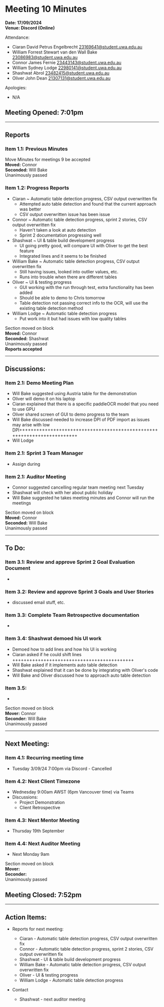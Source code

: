 # **Meeting 10 Minutes**

**Date: 17/09/2024**<br>
**Venue: Discord (Online)**

Attendance:
- Ciaran David Petrus Engelbrecht <23169641@student.uwa.edu.au>
- William Forrest Stewart van den Wall Bake <23086983@student.uwa.edu.au>
- Connor James Fernie <23443143@student.uwa.edu.au>
- William Sydney Lodge <22980141@student.uwa.edu.au>
- Shashwat Abrol <23482415@student.uwa.edu.au>
- Oliver John Dean <21307131@student.uwa.edu.au>

Apologies: 
- N/A

## Meeting Opened: 7:01pm

---

## Reports

### Item 1.1: Previous Minutes
Move Minutes for meetings 9 be accepted 
<br> **Moved:** Connor
<br> **Seconded:** Will Bake
<br> Unanimously passed

### Item 1.2: Progress Reports
- Ciaran ~ Automatic table detection progress, CSV output overwritten fix
   - Attempted auto table detection and found that the current approach was better
   - CSV output overwritten issue has been issue
- Connor ~ Automatic table detection progress, sprint 2 stories, CSV output overwritten fix
   - Haven't taken a look at auto detection
   - Sprint 2 documentation progressing well
- Shashwat ~ UI & table build development progress
   - UI going pretty good, will compare UI with Oliver to get the best feature
   - Integrated lines and it seems to be finished
- William Bake ~ Automatic table detection progress, CSV output overwritten fix
   - Still having issues, looked into outlier values, etc.
   - Runs into trouble when there are different tables
- Oliver ~ UI & testing progress
   - GUI working with the run through test, extra functionality has been added
   - Should be able to demo to Chris tomorrow
   - Table detection not passing correct info to the OCR, will use the existing table detection method
- William Lodge ~ Automatic table detection progress
   - Put work into it but had issues with low quality tables


Section moved on block
<br> **Moved:** Connor
<br> **Seconded:** Shashwat
<br> Unanimously passed
<br>**Reports accepted**

---

## Discussions:

### Item 2.1: Demo Meeting Plan 
- Will Bake suggested using Austria table for the demonstration
- Oliver will demo it on his laptop
- Ciaran explained that there is a specific paddleOCR model that you need to use GPU
- Oliver shared screen of GUI to demo progress to the team
- Will Bake discussed needed to increase DPI of PDF import as issues may arise with low DPI++++++++++++++++++++++++++++++++++++++++++++++++++++++++++++++++++++++++
- Will Lodge 

### Item 2.1: Sprint 3 Team Manager
- Assign during 

### Item 2.1: Auditor Meeting
- Connor suggested cancelling regular team meeting next Tuesday
- Shashwat will check with her about public holiday
- Will Bake suggested he takes meeting minutes and Connor will run the meetings


Section moved on block
<br> **Moved:** Connor
<br> **Seconded:** Will Bake
<br> Unanimously passed

---

## To Do:

### Item 3.1: Review and approve Sprint 2 Goal Evaluation Document
 - 

### Item 3.2: Review and approve Sprint 3 Goals and User Stories
 - discussed email stuff, etc.

### Item 3.3: Complete Team Retrospective documentation
 - 

### Item 3.4: Shashwat demoed his UI work
 - Demoed how to add lines and how his UI is working
 - Ciaran asked if he could shift lines +++++++++++++++++++++++++++++++++++++++++++
 - Will Bake asked if it implements auto table detection
 - Shashwat explained that it can be done by integrating with Oliver's code
 - Will Bake and Oliver discussed how to approach auto table detection

### Item 3.5:
 - 


Section moved on block 
<br> **Mover:** Connor
<br> **Seconder:** Will Bake
<br> Unanimously passed

---
## Next Meeting:

### Item 4.1: Recurring meeting time
- Tuesday 3/09/24 7:00pm via Discord - Cancelled

### Item 4.2: Next Client Timezone
- Wednesday 9:00am AWST (6pm Vancouver time) via Teams
- Discussions:
    - Project Demonstration
    - Client Retrospective

### Item 4.3: Next Mentor Meeting
- Thursday 19th September 

### Item 4.4: Next Auditor Meeting
- Next Monday 9am

Section moved on block 
<br> **Mover:** 
<br> **Seconder:** 
<br> Unanimously passed

## Meeting Closed: 7:52pm

---

## Action Items:
- Reports for next meeting:
    + Ciaran - Automatic table detection progress, CSV output overwritten fix
	+ Connor - Automatic table detection progress, sprint 2 stories, CSV output overwritten fix
	+ Shashwat - UI & table build development progress
	+ William Bake - Automatic table detection progress, CSV output overwritten fix
	+ Oliver - UI & testing progress
	+ William Lodge - Automatic table detection progress
 
- Contact
	+ Shashwat - next auditor meeting
